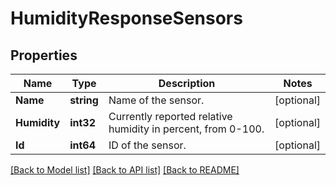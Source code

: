 # HumidityResponseSensors

## Properties
Name | Type | Description | Notes
------------ | ------------- | ------------- | -------------
**Name** | **string** | Name of the sensor. | [optional] 
**Humidity** | **int32** | Currently reported relative humidity in percent, from 0-100. | [optional] 
**Id** | **int64** | ID of the sensor. | [optional] 

[[Back to Model list]](../README.md#documentation-for-models) [[Back to API list]](../README.md#documentation-for-api-endpoints) [[Back to README]](../README.md)


